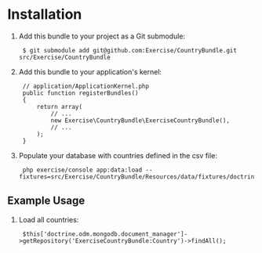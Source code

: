 Installation
============

  1. Add this bundle to your project as a Git submodule:

          $ git submodule add git@github.com:Exercise/CountryBundle.git src/Exercise/CountryBundle

  2. Add this bundle to your application's kernel:

          // application/ApplicationKernel.php
          public function registerBundles()
          {
              return array(
                  // ...
                  new Exercise\CountryBundle\ExerciseCountryBundle(),
                  // ...
              );
          }

  3. Populate your database with countries defined in the csv file:

          php exercise/console app:data:load --fixtures=src/Exercise/CountryBundle/Resources/data/fixtures/doctrine/mongodb

Example Usage
-----------------------------

  1. Load all countries:

          $this['doctrine.odm.mongodb.document_manager']->getRepository('ExerciseCountryBundle:Country')->findAll();
